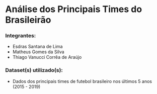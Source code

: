 # **Análise dos Principais Times do Brasileirão**

### **Integrantes:**
* Esdras Santana de Lima
* Matheus Gomes da Silva
* Thiago Vanucci Corrêa de Araújo

### **Dataset(s) utilizado(s):**
* Dados dos principais times de futebol brasileiro nos últimos 5 anos (2015 - 2019)
